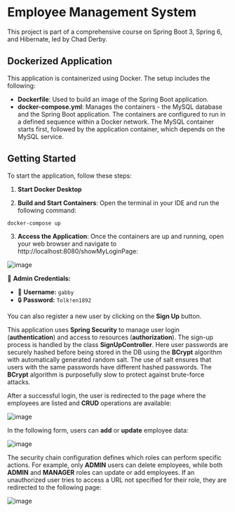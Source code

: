 # Employee Management System

This project is part of a comprehensive course on Spring Boot 3, Spring 6, and Hibernate, led by Chad Derby.

## Dockerized Application

This application is containerized using Docker. The setup includes the following:

- **Dockerfile**: Used to build an image of the Spring Boot application.
- **docker-compose.yml**: Manages the containers - the MySQL database and the Spring Boot application. The containers are configured to run in a defined sequence within a Docker network. The MySQL container starts first, followed by the application container, which depends on the MySQL service.

## Getting Started

To start the application, follow these steps:

1. **Start Docker Desktop**

2. **Build and Start Containers**:
   Open the terminal in your IDE and run the following command:
```
docker-compose up
```

3. **Access the Application**:
   Once the containers are up and running, open your web browser and navigate to http://localhost:8080/showMyLoginPage:

![image](https://github.com/user-attachments/assets/c0b4ae51-b142-4d62-bd95-aee6e88d4ab3)

🔑 **Admin Credentials:**
- 👤 **Username:** `gabby`
- 🔒 **Password:** `Tolk!en1892`

You can also register a new user by clicking on the **Sign Up** button.

This application uses **Spring Security** to manage user login (**authentication**) and access to resources (**authorization**). The sign-up process is handled by the class **SignUpController**. Here user passwords are securely hashed before being stored in the DB using the **BCrypt** algorithm with automatically generated random salt. The use of salt ensures that users with the same passwords have different hashed passwords. The **BCrypt** algorithm is purposefully slow to protect against brute-force attacks.

After a successful login, the user is redirected to the page where the employees are listed and **CRUD** operations are available:

![image](https://github.com/user-attachments/assets/047bc603-c921-4b30-a25b-d7a495f3cf9f)

In the following form, users can **add** or **update** employee data:

![image](https://github.com/user-attachments/assets/c1205d91-0a27-4588-b273-79445d58020e)

The security chain configuration defines which roles can perform specific actions. For example, only **ADMIN** users can delete employees, while both **ADMIN** and **MANAGER** roles can update or add employees. If an unauthorized user tries to access a URL not specified for their role, they are redirected to the following page:

![image](https://github.com/user-attachments/assets/450227b4-bdc5-40db-b6d1-09ae59ecf050)








